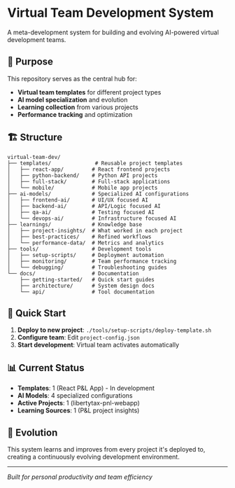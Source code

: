 # Virtual Team Development System

A meta-development system for building and evolving AI-powered virtual development teams.

## 🎯 Purpose

This repository serves as the central hub for:
- **Virtual team templates** for different project types
- **AI model specialization** and evolution
- **Learning collection** from various projects
- **Performance tracking** and optimization

## 🏗️ Structure

```
virtual-team-dev/
├── templates/              # Reusable project templates
│   ├── react-app/         # React frontend projects
│   ├── python-backend/    # Python API projects
│   ├── full-stack/        # Full-stack applications
│   └── mobile/            # Mobile app projects
├── ai-models/             # Specialized AI configurations
│   ├── frontend-ai/       # UI/UX focused AI
│   ├── backend-ai/        # API/Logic focused AI
│   ├── qa-ai/             # Testing focused AI
│   └── devops-ai/         # Infrastructure focused AI
├── learnings/             # Knowledge base
│   ├── project-insights/  # What worked in each project
│   ├── best-practices/    # Refined workflows
│   └── performance-data/  # Metrics and analytics
├── tools/                 # Development tools
│   ├── setup-scripts/     # Deployment automation
│   ├── monitoring/        # Team performance tracking
│   └── debugging/         # Troubleshooting guides
└── docs/                  # Documentation
    ├── getting-started/   # Quick start guides
    ├── architecture/      # System design docs
    └── api/               # Tool documentation
```

## 🚀 Quick Start

1. **Deploy to new project**: `./tools/setup-scripts/deploy-template.sh`
2. **Configure team**: Edit `project-config.json`
3. **Start development**: Virtual team activates automatically

## 📊 Current Status

- **Templates**: 1 (React P&L App) - In development
- **AI Models**: 4 specialized configurations
- **Active Projects**: 1 (libertytax-pnl-webapp)
- **Learning Sources**: 1 (P&L project insights)

## 🔄 Evolution

This system learns and improves from every project it's deployed to, creating a continuously evolving development environment.

---

*Built for personal productivity and team efficiency*